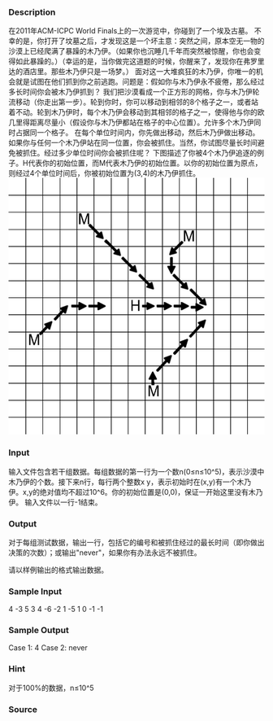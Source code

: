 
### Description
在2011年ACM-ICPC World Finals上的一次游览中，你碰到了一个埃及古墓。
不幸的是，你打开了坟墓之后，才发现这是一个坏主意：突然之间，原本空无一物的沙漠上已经爬满了暴躁的木乃伊。（如果你也沉睡几千年而突然被惊醒，你也会变得如此暴躁的。）（幸运的是，当你做完这道题的时候，你醒来了，发现你在弗罗里达的酒店里。那些木乃伊只是一场梦。）
面对这一大堆疯狂的木乃伊，你唯一的机会就是试图在他们抓到你之前逃跑。问题是：假如你与木乃伊永不疲倦，那么经过多长时间你会被木乃伊抓到？
我们把沙漠看成一个正方形的网格，你与木乃伊轮流移动（你走出第一步）。轮到你时，你可以移动到相邻的8个格子之一，或者站着不动。轮到木乃伊时，每个木乃伊会移动到其相邻的格子之一，使得他与你的欧几里得距离尽量小（假设你与木乃伊都站在格子的中心位置）。允许多个木乃伊同时占据同一个格子。
在每个单位时间内，你先做出移动，然后木乃伊做出移动。如果你与任何一个木乃伊站在同一位置，你会被抓住。当然，你试图尽量长时间避免被抓住。经过多少单位时间你会被抓住呢？
下图描述了你被4个木乃伊追逐的例子。H代表你的初始位置，而M代表木乃伊的初始位置。以你的初始位置为原点，则经过4个单位时间后，你被初始位置为(3,4)的木乃伊抓住。
![](/JudgeOnline/upload/201504/RequireFile_do(2).jpg)


### Input
输入文件包含若干组数据。每组数据的第一行为一个数n(0≤n≤10^5)，表示沙漠中木乃伊的个数。接下来n行，每行两个整数x y，表示初始时在(x,y)有一个木乃伊。x,y的绝对值均不超过10^6。你的初始位置是(0,0)，保证一开始这里没有木乃伊。
输入文件以一行-1结束。


### Output
对于每组测试数据，输出一行，包括它的编号和被抓住经过的最长时间（即你做出决策的次数）；或输出"never"，如果你有办法永远不被抓住。

请以样例输出的格式输出数据。





### Sample Input
4
-3 5
3 4
-6 -2
1 -5
1
0 -1
-1
### Sample Output
Case 1: 4
Case 2: never
### Hint
对于100%的数据，n≤10^5

### Source
